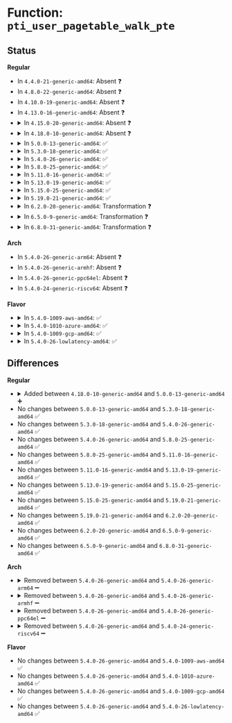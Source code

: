 # Function: <code>pti_user_pagetable_walk_pte</code>

## Status
<b>Regular</b>
<ul>
<li>
In <code>4.4.0-21-generic-amd64</code>: Absent ❓
</li>
<li>
In <code>4.8.0-22-generic-amd64</code>: Absent ❓
</li>
<li>
In <code>4.10.0-19-generic-amd64</code>: Absent ❓
</li>
<li>
In <code>4.13.0-16-generic-amd64</code>: Absent ❓
</li>
<li>
<details>
<summary>In <code>4.15.0-20-generic-amd64</code>: Absent ❓</summary>

```json
{
  "name": "pti_user_pagetable_walk_pte",
  "collision_type": "Unique Static",
  "inline_type": "Full",
  "funcs": [
    {
      "addr": 18446744071602722818,
      "name": "pti_user_pagetable_walk_pte",
      "external": false,
      "loc": "arch/x86/mm/pti.c:222",
      "file": "arch/x86/mm/pti.c",
      "inline": "not declared, inlined",
      "caller_inline": [
        "arch/x86/mm/pti.c:pti_init"
      ],
      "caller_func": []
    }
  ],
  "symbols": []
}
```
</details>
</li>
<li>
<details>
<summary>In <code>4.18.0-10-generic-amd64</code>: Absent ❓</summary>

```json
{
  "name": "pti_user_pagetable_walk_pte",
  "collision_type": "Unique Static",
  "inline_type": "Full",
  "funcs": [
    {
      "addr": 18446744071602895093,
      "name": "pti_user_pagetable_walk_pte",
      "external": false,
      "loc": "arch/x86/mm/pti.c:242",
      "file": "arch/x86/mm/pti.c",
      "inline": "not declared, inlined",
      "caller_inline": [
        "arch/x86/mm/pti.c:pti_init"
      ],
      "caller_func": []
    }
  ],
  "symbols": []
}
```
</details>
</li>
<li>
<details>
<summary>In <code>5.0.0-13-generic-amd64</code>: ✅</summary>

```c
pte_t * pti_user_pagetable_walk_pte(long unsigned int address)
```

```json
{
  "name": "pti_user_pagetable_walk_pte",
  "collision_type": "Unique Static",
  "inline_type": "No",
  "funcs": [
    {
      "addr": 18446744071579411214,
      "name": "pti_user_pagetable_walk_pte",
      "external": false,
      "loc": "arch/x86/mm/pti.c:251",
      "file": "arch/x86/mm/pti.c",
      "inline": "seen, unknown",
      "caller_inline": [],
      "caller_func": [
        "arch/x86/mm/pti.c:pti_init",
        "arch/x86/mm/pti.c:pti_init"
      ]
    }
  ],
  "symbols": [
    {
      "addr": 18446744071579411214,
      "name": "pti_user_pagetable_walk_pte",
      "section": ".text",
      "bind": "STB_LOCAL",
      "size": 288
    }
  ]
}
```
</details>
</li>
<li>
<details>
<summary>In <code>5.3.0-18-generic-amd64</code>: ✅</summary>

```c
pte_t * pti_user_pagetable_walk_pte(long unsigned int address)
```

```json
{
  "name": "pti_user_pagetable_walk_pte",
  "collision_type": "Unique Static",
  "inline_type": "No",
  "funcs": [
    {
      "addr": 18446744071579426903,
      "name": "pti_user_pagetable_walk_pte",
      "external": false,
      "loc": "arch/x86/mm/pti.c:245",
      "file": "arch/x86/mm/pti.c",
      "inline": "seen, unknown",
      "caller_inline": [],
      "caller_func": [
        "arch/x86/mm/pti.c:pti_init",
        "arch/x86/mm/pti.c:pti_init"
      ]
    }
  ],
  "symbols": [
    {
      "addr": 18446744071579426903,
      "name": "pti_user_pagetable_walk_pte",
      "section": ".text",
      "bind": "STB_LOCAL",
      "size": 300
    }
  ]
}
```
</details>
</li>
<li>
<details>
<summary>In <code>5.4.0-26-generic-amd64</code>: ✅</summary>

```c
pte_t * pti_user_pagetable_walk_pte(long unsigned int address)
```

```json
{
  "name": "pti_user_pagetable_walk_pte",
  "collision_type": "Unique Static",
  "inline_type": "No",
  "funcs": [
    {
      "addr": 18446744071579430144,
      "name": "pti_user_pagetable_walk_pte",
      "external": false,
      "loc": "arch/x86/mm/pti.c:245",
      "file": "arch/x86/mm/pti.c",
      "inline": "seen, unknown",
      "caller_inline": [],
      "caller_func": [
        "arch/x86/mm/pti.c:pti_init",
        "arch/x86/mm/pti.c:pti_init"
      ]
    }
  ],
  "symbols": [
    {
      "addr": 18446744071579430144,
      "name": "pti_user_pagetable_walk_pte",
      "section": ".text",
      "bind": "STB_LOCAL",
      "size": 288
    }
  ]
}
```
</details>
</li>
<li>
<details>
<summary>In <code>5.8.0-25-generic-amd64</code>: ✅</summary>

```c
pte_t * pti_user_pagetable_walk_pte(long unsigned int address)
```

```json
{
  "name": "pti_user_pagetable_walk_pte",
  "collision_type": "Unique Static",
  "inline_type": "No",
  "funcs": [
    {
      "addr": 18446744071579455687,
      "name": "pti_user_pagetable_walk_pte",
      "external": false,
      "loc": "arch/x86/mm/pti.c:245",
      "file": "arch/x86/mm/pti.c",
      "inline": "seen, unknown",
      "caller_inline": [],
      "caller_func": [
        "arch/x86/mm/pti.c:pti_clone_user_shared",
        "arch/x86/mm/pti.c:pti_setup_vsyscall"
      ]
    }
  ],
  "symbols": [
    {
      "addr": 18446744071579455687,
      "name": "pti_user_pagetable_walk_pte",
      "section": ".text",
      "bind": "STB_LOCAL",
      "size": 259
    }
  ]
}
```
</details>
</li>
<li>
<details>
<summary>In <code>5.11.0-16-generic-amd64</code>: ✅</summary>

```c
pte_t * pti_user_pagetable_walk_pte(long unsigned int address)
```

```json
{
  "name": "pti_user_pagetable_walk_pte",
  "collision_type": "Unique Static",
  "inline_type": "No",
  "funcs": [
    {
      "addr": 18446744071591272939,
      "name": "pti_user_pagetable_walk_pte",
      "external": false,
      "loc": "arch/x86/mm/pti.c:244",
      "file": "arch/x86/mm/pti.c",
      "inline": "seen, unknown",
      "caller_inline": [],
      "caller_func": [
        "arch/x86/mm/pti.c:pti_clone_user_shared",
        "arch/x86/mm/pti.c:pti_setup_vsyscall"
      ]
    }
  ],
  "symbols": [
    {
      "addr": 18446744071591272939,
      "name": "pti_user_pagetable_walk_pte",
      "section": ".text",
      "bind": "STB_LOCAL",
      "size": 259
    }
  ]
}
```
</details>
</li>
<li>
<details>
<summary>In <code>5.13.0-19-generic-amd64</code>: ✅</summary>

```c
pte_t * pti_user_pagetable_walk_pte(long unsigned int address)
```

```json
{
  "name": "pti_user_pagetable_walk_pte",
  "collision_type": "Unique Static",
  "inline_type": "No",
  "funcs": [
    {
      "addr": 18446744071591215890,
      "name": "pti_user_pagetable_walk_pte",
      "external": false,
      "loc": "arch/x86/mm/pti.c:244",
      "file": "arch/x86/mm/pti.c",
      "inline": "seen, unknown",
      "caller_inline": [],
      "caller_func": [
        "arch/x86/mm/pti.c:pti_init",
        "arch/x86/mm/pti.c:pti_init"
      ]
    }
  ],
  "symbols": [
    {
      "addr": 18446744071591215890,
      "name": "pti_user_pagetable_walk_pte",
      "section": ".text",
      "bind": "STB_LOCAL",
      "size": 256
    }
  ]
}
```
</details>
</li>
<li>
<details>
<summary>In <code>5.15.0-25-generic-amd64</code>: ✅</summary>

```c
pte_t * pti_user_pagetable_walk_pte(long unsigned int address)
```

```json
{
  "name": "pti_user_pagetable_walk_pte",
  "collision_type": "Unique Static",
  "inline_type": "No",
  "funcs": [
    {
      "addr": 18446744071592092580,
      "name": "pti_user_pagetable_walk_pte",
      "external": false,
      "loc": "arch/x86/mm/pti.c:244",
      "file": "arch/x86/mm/pti.c",
      "inline": "seen, unknown",
      "caller_inline": [],
      "caller_func": [
        "arch/x86/mm/pti.c:pti_init",
        "arch/x86/mm/pti.c:pti_init"
      ]
    }
  ],
  "symbols": [
    {
      "addr": 18446744071592092580,
      "name": "pti_user_pagetable_walk_pte",
      "section": ".text",
      "bind": "STB_LOCAL",
      "size": 278
    }
  ]
}
```
</details>
</li>
<li>
<details>
<summary>In <code>5.19.0-21-generic-amd64</code>: ✅</summary>

```c
pte_t * pti_user_pagetable_walk_pte(long unsigned int address)
```

```json
{
  "name": "pti_user_pagetable_walk_pte",
  "collision_type": "Unique Static",
  "inline_type": "No",
  "funcs": [
    {
      "addr": 18446744071593859725,
      "name": "pti_user_pagetable_walk_pte",
      "external": false,
      "loc": "arch/x86/mm/pti.c:244",
      "file": "arch/x86/mm/pti.c",
      "inline": "seen, unknown",
      "caller_inline": [],
      "caller_func": [
        "arch/x86/mm/pti.c:pti_init",
        "arch/x86/mm/pti.c:pti_init"
      ]
    }
  ],
  "symbols": [
    {
      "addr": 18446744071593859725,
      "name": "pti_user_pagetable_walk_pte",
      "section": ".text",
      "bind": "STB_LOCAL",
      "size": 298
    }
  ]
}
```
</details>
</li>
<li>
<details>
<summary>In <code>6.2.0-20-generic-amd64</code>: Transformation ❓</summary>

```c
pte_t * pti_user_pagetable_walk_pte(long unsigned int address)
```

```json
{
  "name": "pti_user_pagetable_walk_pte",
  "collision_type": "Unique Static",
  "inline_type": "No",
  "funcs": [
    {
      "addr": 0,
      "name": "pti_user_pagetable_walk_pte",
      "external": false,
      "loc": "arch/x86/mm/pti.c:244",
      "file": "arch/x86/mm/pti.c",
      "inline": "seen, unknown",
      "caller_inline": [],
      "caller_func": [
        "arch/x86/mm/pti.c:pti_init",
        "arch/x86/mm/pti.c:pti_clone_user_shared"
      ]
    }
  ],
  "symbols": [
    {
      "addr": 18446744071579716832,
      "name": "pti_user_pagetable_walk_pte",
      "section": ".text",
      "bind": "STB_LOCAL",
      "size": 406
    },
    {
      "addr": 18446744071595971514,
      "name": "pti_user_pagetable_walk_pte.cold",
      "section": ".text",
      "bind": "STB_LOCAL",
      "size": 20
    }
  ]
}
```
</details>
</li>
<li>
<details>
<summary>In <code>6.5.0-9-generic-amd64</code>: Transformation ❓</summary>

```c
pte_t * pti_user_pagetable_walk_pte(long unsigned int address)
```

```json
{
  "name": "pti_user_pagetable_walk_pte",
  "collision_type": "Unique Static",
  "inline_type": "No",
  "funcs": [
    {
      "addr": 0,
      "name": "pti_user_pagetable_walk_pte",
      "external": false,
      "loc": "arch/x86/mm/pti.c:244",
      "file": "arch/x86/mm/pti.c",
      "inline": "seen, unknown",
      "caller_inline": [],
      "caller_func": [
        "arch/x86/mm/pti.c:pti_init",
        "arch/x86/mm/pti.c:pti_clone_user_shared"
      ]
    }
  ],
  "symbols": [
    {
      "addr": 18446744071579730400,
      "name": "pti_user_pagetable_walk_pte",
      "section": ".text",
      "bind": "STB_LOCAL",
      "size": 406
    },
    {
      "addr": 18446744071596489093,
      "name": "pti_user_pagetable_walk_pte.cold",
      "section": ".text",
      "bind": "STB_LOCAL",
      "size": 20
    }
  ]
}
```
</details>
</li>
<li>
<details>
<summary>In <code>6.8.0-31-generic-amd64</code>: Transformation ❓</summary>

```c
pte_t * pti_user_pagetable_walk_pte(long unsigned int address)
```

```json
{
  "name": "pti_user_pagetable_walk_pte",
  "collision_type": "Unique Static",
  "inline_type": "No",
  "funcs": [
    {
      "addr": 0,
      "name": "pti_user_pagetable_walk_pte",
      "external": false,
      "loc": "arch/x86/mm/pti.c:244",
      "file": "arch/x86/mm/pti.c",
      "inline": "seen, unknown",
      "caller_inline": [],
      "caller_func": [
        "arch/x86/mm/pti.c:pti_init",
        "arch/x86/mm/pti.c:pti_clone_user_shared"
      ]
    }
  ],
  "symbols": [
    {
      "addr": 18446744071579765344,
      "name": "pti_user_pagetable_walk_pte",
      "section": ".text",
      "bind": "STB_LOCAL",
      "size": 406
    },
    {
      "addr": 18446744071597385715,
      "name": "pti_user_pagetable_walk_pte.cold",
      "section": ".text",
      "bind": "STB_LOCAL",
      "size": 20
    }
  ]
}
```
</details>
</li>
</ul>
<b>Arch</b>
<ul>
<li>
In <code>5.4.0-26-generic-arm64</code>: Absent ❓
</li>
<li>
In <code>5.4.0-26-generic-armhf</code>: Absent ❓
</li>
<li>
In <code>5.4.0-26-generic-ppc64el</code>: Absent ❓
</li>
<li>
In <code>5.4.0-24-generic-riscv64</code>: Absent ❓
</li>
</ul>
<b>Flavor</b>
<ul>
<li>
<details>
<summary>In <code>5.4.0-1009-aws-amd64</code>: ✅</summary>

```c
pte_t * pti_user_pagetable_walk_pte(long unsigned int address)
```

```json
{
  "name": "pti_user_pagetable_walk_pte",
  "collision_type": "Unique Static",
  "inline_type": "No",
  "funcs": [
    {
      "addr": 18446744071579425984,
      "name": "pti_user_pagetable_walk_pte",
      "external": false,
      "loc": "arch/x86/mm/pti.c:245",
      "file": "arch/x86/mm/pti.c",
      "inline": "seen, unknown",
      "caller_inline": [],
      "caller_func": [
        "arch/x86/mm/pti.c:pti_init",
        "arch/x86/mm/pti.c:pti_init"
      ]
    }
  ],
  "symbols": [
    {
      "addr": 18446744071579425984,
      "name": "pti_user_pagetable_walk_pte",
      "section": ".text",
      "bind": "STB_LOCAL",
      "size": 288
    }
  ]
}
```
</details>
</li>
<li>
<details>
<summary>In <code>5.4.0-1010-azure-amd64</code>: ✅</summary>

```c
pte_t * pti_user_pagetable_walk_pte(long unsigned int address)
```

```json
{
  "name": "pti_user_pagetable_walk_pte",
  "collision_type": "Unique Static",
  "inline_type": "No",
  "funcs": [
    {
      "addr": 18446744071579355104,
      "name": "pti_user_pagetable_walk_pte",
      "external": false,
      "loc": "arch/x86/mm/pti.c:245",
      "file": "arch/x86/mm/pti.c",
      "inline": "seen, unknown",
      "caller_inline": [],
      "caller_func": [
        "arch/x86/mm/pti.c:pti_init",
        "arch/x86/mm/pti.c:pti_init"
      ]
    }
  ],
  "symbols": [
    {
      "addr": 18446744071579355104,
      "name": "pti_user_pagetable_walk_pte",
      "section": ".text",
      "bind": "STB_LOCAL",
      "size": 272
    }
  ]
}
```
</details>
</li>
<li>
<details>
<summary>In <code>5.4.0-1009-gcp-amd64</code>: ✅</summary>

```c
pte_t * pti_user_pagetable_walk_pte(long unsigned int address)
```

```json
{
  "name": "pti_user_pagetable_walk_pte",
  "collision_type": "Unique Static",
  "inline_type": "No",
  "funcs": [
    {
      "addr": 18446744071579425904,
      "name": "pti_user_pagetable_walk_pte",
      "external": false,
      "loc": "arch/x86/mm/pti.c:245",
      "file": "arch/x86/mm/pti.c",
      "inline": "seen, unknown",
      "caller_inline": [],
      "caller_func": [
        "arch/x86/mm/pti.c:pti_init",
        "arch/x86/mm/pti.c:pti_init"
      ]
    }
  ],
  "symbols": [
    {
      "addr": 18446744071579425904,
      "name": "pti_user_pagetable_walk_pte",
      "section": ".text",
      "bind": "STB_LOCAL",
      "size": 288
    }
  ]
}
```
</details>
</li>
<li>
<details>
<summary>In <code>5.4.0-26-lowlatency-amd64</code>: ✅</summary>

```c
pte_t * pti_user_pagetable_walk_pte(long unsigned int address)
```

```json
{
  "name": "pti_user_pagetable_walk_pte",
  "collision_type": "Unique Static",
  "inline_type": "No",
  "funcs": [
    {
      "addr": 18446744071579435088,
      "name": "pti_user_pagetable_walk_pte",
      "external": false,
      "loc": "arch/x86/mm/pti.c:245",
      "file": "arch/x86/mm/pti.c",
      "inline": "seen, unknown",
      "caller_inline": [],
      "caller_func": [
        "arch/x86/mm/pti.c:pti_init",
        "arch/x86/mm/pti.c:pti_init"
      ]
    }
  ],
  "symbols": [
    {
      "addr": 18446744071579435088,
      "name": "pti_user_pagetable_walk_pte",
      "section": ".text",
      "bind": "STB_LOCAL",
      "size": 288
    }
  ]
}
```
</details>
</li>
</ul>

## Differences
<b>Regular</b>
<ul>
<li>
<details>
<summary>Added between <code>4.18.0-10-generic-amd64</code> and <code>5.0.0-13-generic-amd64</code> ➕</summary>

```c
pte_t * pti_user_pagetable_walk_pte(long unsigned int address)
```
</details>
</li>
<li>
No changes between <code>5.0.0-13-generic-amd64</code> and <code>5.3.0-18-generic-amd64</code> ✅
</li>
<li>
No changes between <code>5.3.0-18-generic-amd64</code> and <code>5.4.0-26-generic-amd64</code> ✅
</li>
<li>
No changes between <code>5.4.0-26-generic-amd64</code> and <code>5.8.0-25-generic-amd64</code> ✅
</li>
<li>
No changes between <code>5.8.0-25-generic-amd64</code> and <code>5.11.0-16-generic-amd64</code> ✅
</li>
<li>
No changes between <code>5.11.0-16-generic-amd64</code> and <code>5.13.0-19-generic-amd64</code> ✅
</li>
<li>
No changes between <code>5.13.0-19-generic-amd64</code> and <code>5.15.0-25-generic-amd64</code> ✅
</li>
<li>
No changes between <code>5.15.0-25-generic-amd64</code> and <code>5.19.0-21-generic-amd64</code> ✅
</li>
<li>
No changes between <code>5.19.0-21-generic-amd64</code> and <code>6.2.0-20-generic-amd64</code> ✅
</li>
<li>
No changes between <code>6.2.0-20-generic-amd64</code> and <code>6.5.0-9-generic-amd64</code> ✅
</li>
<li>
No changes between <code>6.5.0-9-generic-amd64</code> and <code>6.8.0-31-generic-amd64</code> ✅
</li>
</ul>
<b>Arch</b>
<ul>
<li>
<details>
<summary>Removed between <code>5.4.0-26-generic-amd64</code> and <code>5.4.0-26-generic-arm64</code> ➖</summary>

```c
pte_t * pti_user_pagetable_walk_pte(long unsigned int address)
```
</details>
</li>
<li>
<details>
<summary>Removed between <code>5.4.0-26-generic-amd64</code> and <code>5.4.0-26-generic-armhf</code> ➖</summary>

```c
pte_t * pti_user_pagetable_walk_pte(long unsigned int address)
```
</details>
</li>
<li>
<details>
<summary>Removed between <code>5.4.0-26-generic-amd64</code> and <code>5.4.0-26-generic-ppc64el</code> ➖</summary>

```c
pte_t * pti_user_pagetable_walk_pte(long unsigned int address)
```
</details>
</li>
<li>
<details>
<summary>Removed between <code>5.4.0-26-generic-amd64</code> and <code>5.4.0-24-generic-riscv64</code> ➖</summary>

```c
pte_t * pti_user_pagetable_walk_pte(long unsigned int address)
```
</details>
</li>
</ul>
<b>Flavor</b>
<ul>
<li>
No changes between <code>5.4.0-26-generic-amd64</code> and <code>5.4.0-1009-aws-amd64</code> ✅
</li>
<li>
No changes between <code>5.4.0-26-generic-amd64</code> and <code>5.4.0-1010-azure-amd64</code> ✅
</li>
<li>
No changes between <code>5.4.0-26-generic-amd64</code> and <code>5.4.0-1009-gcp-amd64</code> ✅
</li>
<li>
No changes between <code>5.4.0-26-generic-amd64</code> and <code>5.4.0-26-lowlatency-amd64</code> ✅
</li>
</ul>
